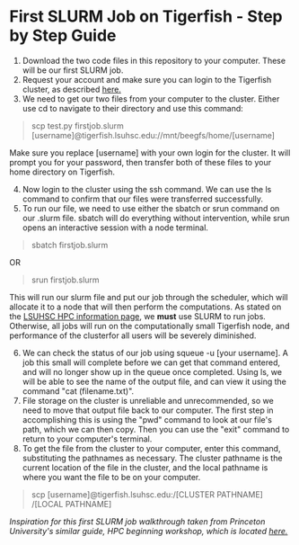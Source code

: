 # First SLURM Job on Tigerfish - Step by Step Guide

1. Download the two code files in this repository to your computer. These will be our first SLURM job.
2. Request your account and make sure you can login to the Tigerfish cluster, as described [here.](https://www.lsuhsc.edu/admin/it/hpc/information.aspx)
3. We need to get our two files from your computer to the cluster. Either use cd to navigate to their directory and use this command:
>scp test.py firstjob.slurm [username]@tigerfish.lsuhsc.edu://mnt/beegfs/home/[username]

Make sure you replace [username] with your own login for the cluster. It will prompt you for your password, then transfer both of these files to your home directory on Tigerfish. 

4. Now login to the cluster using the ssh command. We can use the ls command to confirm that our files were transferred successfully.
5. To run our file, we need to use either the sbatch or srun command on our .slurm file. sbatch will do everything without intervention, while srun opens an interactive session with a node terminal.
>sbatch firstjob.slurm 

OR
>srun firstjob.slurm

This will run our slurm file and put our job through the scheduler, which will allocate it to a node that will then perform the computations. As stated on the [LSUHSC HPC information page](https://www.lsuhsc.edu/admin/it/hpc/information.aspx), we **must** use SLURM to run jobs. Otherwise, all jobs will run on the computationally small Tigerfish node, and performance of the clusterfor all users will be severely diminished.  

6. We can check the status of our job using squeue -u [your username]. A job this small will complete before we can get that command entered, and will no longer show up in the queue once completed. Using ls, we will be able to see the name of the output file, and can view it using the command "cat (filename.txt)". 
7. File storage on the cluster is unreliable and unrecommended, so we need to move that output file back to our computer. The first step in accomplishing this is using the "pwd" command to look at our file's path, which we can then copy. Then you can use the "exit" command to return to your computer's terminal.
8. To get the file from the cluster to your computer, enter this command, substituting the pathnames as necessary. The cluster pathname is the current location of the file in the cluster, and the local pathname is where you want the file to be on your computer. 
> scp [username]@tigerfish.lsuhsc.edu:/[CLUSTER PATHNAME] /[LOCAL PATHNAME]


*Inspiration for this first SLURM job walkthrough taken from Princeton University's similar guide, HPC beginning workshop, which is located [here.](https://github.com/PrincetonUniversity/hpc_beginning_workshop)*
